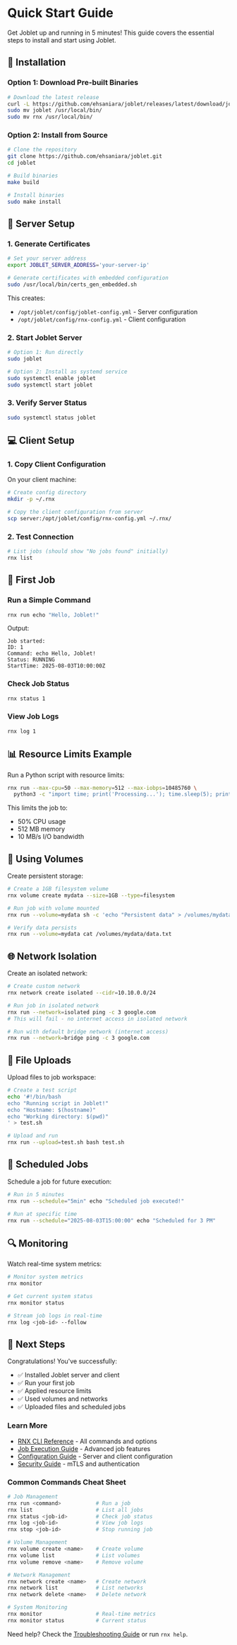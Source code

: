 # Quick Start Guide

Get Joblet up and running in 5 minutes! This guide covers the essential steps to install and start using Joblet.

## 🚀 Installation

### Option 1: Download Pre-built Binaries

```bash
# Download the latest release
curl -L https://github.com/ehsaniara/joblet/releases/latest/download/joblet-linux-amd64.tar.gz | tar xz
sudo mv joblet /usr/local/bin/
sudo mv rnx /usr/local/bin/
```

### Option 2: Install from Source

```bash
# Clone the repository
git clone https://github.com/ehsaniara/joblet.git
cd joblet

# Build binaries
make build

# Install binaries
sudo make install
```

## 🔧 Server Setup

### 1. Generate Certificates

```bash
# Set your server address
export JOBLET_SERVER_ADDRESS='your-server-ip'

# Generate certificates with embedded configuration
sudo /usr/local/bin/certs_gen_embedded.sh
```

This creates:

- `/opt/joblet/config/joblet-config.yml` - Server configuration
- `/opt/joblet/config/rnx-config.yml` - Client configuration

### 2. Start Joblet Server

```bash
# Option 1: Run directly
sudo joblet

# Option 2: Install as systemd service
sudo systemctl enable joblet
sudo systemctl start joblet
```

### 3. Verify Server Status

```bash
sudo systemctl status joblet
```

## 💻 Client Setup

### 1. Copy Client Configuration

On your client machine:

```bash
# Create config directory
mkdir -p ~/.rnx

# Copy the client configuration from server
scp server:/opt/joblet/config/rnx-config.yml ~/.rnx/
```

### 2. Test Connection

```bash
# List jobs (should show "No jobs found" initially)
rnx list
```

## 🎯 First Job

### Run a Simple Command

```bash
rnx run echo "Hello, Joblet!"
```

Output:

```
Job started:
ID: 1
Command: echo Hello, Joblet!
Status: RUNNING
StartTime: 2025-08-03T10:00:00Z
```

### Check Job Status

```bash
rnx status 1
```

### View Job Logs

```bash
rnx log 1
```

## 📊 Resource Limits Example

Run a Python script with resource limits:

```bash
rnx run --max-cpu=50 --max-memory=512 --max-iobps=10485760 \
  python3 -c "import time; print('Processing...'); time.sleep(5); print('Done!')"
```

This limits the job to:

- 50% CPU usage
- 512 MB memory
- 10 MB/s I/O bandwidth

## 💾 Using Volumes

Create persistent storage:

```bash
# Create a 1GB filesystem volume
rnx volume create mydata --size=1GB --type=filesystem

# Run job with volume mounted
rnx run --volume=mydata sh -c 'echo "Persistent data" > /volumes/mydata/data.txt'

# Verify data persists
rnx run --volume=mydata cat /volumes/mydata/data.txt
```

## 🌐 Network Isolation

Create an isolated network:

```bash
# Create custom network
rnx network create isolated --cidr=10.10.0.0/24

# Run job in isolated network
rnx run --network=isolated ping -c 3 google.com
# This will fail - no internet access in isolated network

# Run with default bridge network (internet access)
rnx run --network=bridge ping -c 3 google.com
```

## 📁 File Uploads

Upload files to job workspace:

```bash
# Create a test script
echo '#!/bin/bash
echo "Running script in Joblet!"
echo "Hostname: $(hostname)"
echo "Working directory: $(pwd)"
' > test.sh

# Upload and run
rnx run --upload=test.sh bash test.sh
```

## 📅 Scheduled Jobs

Schedule a job for future execution:

```bash
# Run in 5 minutes
rnx run --schedule="5min" echo "Scheduled job executed!"

# Run at specific time
rnx run --schedule="2025-08-03T15:00:00" echo "Scheduled for 3 PM"
```

## 🔍 Monitoring

Watch real-time system metrics:

```bash
# Monitor system metrics
rnx monitor

# Get current system status
rnx monitor status

# Stream job logs in real-time
rnx log <job-id> --follow
```

## 🎉 Next Steps

Congratulations! You've successfully:

- ✅ Installed Joblet server and client
- ✅ Run your first job
- ✅ Applied resource limits
- ✅ Used volumes and networks
- ✅ Uploaded files and scheduled jobs

### Learn More

- [RNX CLI Reference](./RNX_CLI_REFERENCE.md) - All commands and options
- [Job Execution Guide](./JOB_EXECUTION.md) - Advanced job features
- [Configuration Guide](./CONFIGURATION.md) - Server and client configuration
- [Security Guide](./SECURITY.md) - mTLS and authentication

### Common Commands Cheat Sheet

```bash
# Job Management
rnx run <command>           # Run a job
rnx list                    # List all jobs
rnx status <job-id>         # Check job status
rnx log <job-id>            # View job logs
rnx stop <job-id>           # Stop running job

# Volume Management
rnx volume create <name>    # Create volume
rnx volume list             # List volumes
rnx volume remove <name>    # Remove volume

# Network Management
rnx network create <name>   # Create network
rnx network list            # List networks
rnx network delete <name>   # Delete network

# System Monitoring
rnx monitor                 # Real-time metrics
rnx monitor status          # Current status
```

Need help? Check the [Troubleshooting Guide](./TROUBLESHOOTING.md) or run `rnx help`.